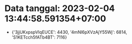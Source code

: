 # Data tanggal: 2023-02-04 13:44:58.591354+07:00

* {'3jjUKxpspVIqEUCE': 4430, '4mNl6pXVzAjY55Wj': 6814, 'S1KETcch5fATb4BT': 7116}

